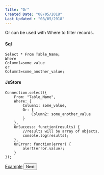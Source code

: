 ```yaml
---
Title: "Or"
Created Date: "08/05/2018"
Last Updated : "08/05/2018"
---
```


Or can be used with Where to filter records.

#### Sql

```
Select * From Table_Name;
Where
Column1=some_value
or
Column2=some_another_value;
```

#### JsStore

```
Connection.select({
    From: "Table_Name",
    Where: {
        Column1: some_value,
        Or: {
            Column2: some_another_value
        }
    },
    OnSuccess: function(results) {
        //results will be array of objects.
        console.log(results);
    },
    OnError: function(error) {
        alert(error.value);
    }
});
```


<p class="margin-top-40px center-align">
    <a class="btn info" target="_blank" href="/example/or">Example</a>
    <button class="btn info btnNext">Next</button>
</p>